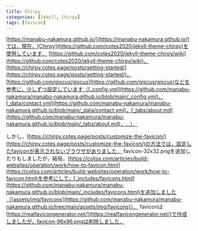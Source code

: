 ```yaml
---
title: Chirpy
categories: [Jekyll, Chirpy]
tags: [favicon]
---
```

[https://manabu-nakamura.github.io/](https://manabu-nakamura.github.io/)では，現在，[Chirpy](https://github.com/cotes2020/jekyll-theme-chirpy)を使用しています．
[https://github.com/cotes2020/jekyll-theme-chirpy/wiki](https://github.com/cotes2020/jekyll-theme-chirpy/wiki)，[https://chirpy.cotes.page/posts/getting-started/](https://chirpy.cotes.page/posts/getting-started/)，[https://github.com/giscus/giscus](https://github.com/giscus/giscus)などを参考に，少しずつ設定しています（[_config.yml](https://github.com/manabu-nakamura/manabu-nakamura.github.io/blob/main/_config.yml)，[_data/contact.yml](https://github.com/manabu-nakamura/manabu-nakamura.github.io/blob/main/_data/contact.yml)，[_tabs/about.md](https://github.com/manabu-nakamura/manabu-nakamura.github.io/blob/main/_tabs/about.md)，…）．

しかし，[https://chirpy.cotes.page/posts/customize-the-favicon/](https://chirpy.cotes.page/posts/customize-the-favicon/)の方法では，設定したfaviconが表示されないブラウザがありました．
favicon-32x32.pngを追加したりもしましたが，結局，[https://coliss.com/articles/build-websites/operation/work/how-to-favicon.html](https://coliss.com/articles/build-websites/operation/work/how-to-favicon.html)を参考にして，[_includes/favicons.html](https://github.com/manabu-nakamura/manabu-nakamura.github.io/blob/main/_includes/favicons.html)を追加しました（[assets/img/favicons](https://github.com/manabu-nakamura/manabu-nakamura.github.io/tree/main/assets/img/favicons)）．
faviconは[https://realfavicongenerator.net/](https://realfavicongenerator.net/)で作成しましたが，favicon-96x96.pngは削除しました．